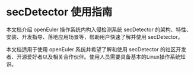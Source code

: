 # secDetector 使用指南

本文档介绍 openEuler 操作系统内构入侵检测系统 secDetector 的架构、特性、安装、开发指导、落地应用场景等，帮助用户快速了解并使用 secDetector。 

本文档适用于使用 openEuler 系统并希望了解和使用 secDetector 的社区开发者、开源爱好者以及相关合作伙伴。使用人员需要具备基本的Linux操作系统知识。 
